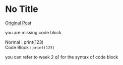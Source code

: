 # No Title

[Original Post](https://discourse.onlinedegree.iitm.ac.in/t/165959/350)

<p>you are missing code block</p>
<p>Normal : print(123)<br>
Code Block : <code>print(123)</code></p>
<p>you can refer to week 2 q1  for the syntax of code block</p>